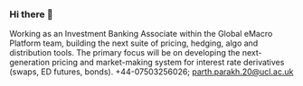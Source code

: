 ### Hi there 👋
Working as an Investment Banking Associate within the Global eMacro Platform team, building the next suite of pricing, hedging, algo and distribution tools. The primary focus will be on developing the next-generation pricing and market-making system for interest rate derivatives (swaps, ED futures, bonds).
+44-07503256026; parth.parakh.20@ucl.ac.uk

<!--
**Parth7/Parth7** is a ✨ _special_ ✨ repository because its `README.md` (this file) appears on your GitHub profile.

Here are some ideas to get you started:

- 🔭 I’m currently working on ...
- 🌱 I’m currently learning ...
- 👯 I’m looking to collaborate on ...
- 🤔 I’m looking for help with ...
- 💬 Ask me about ...
- 📫 How to reach me: ...
- 😄 Pronouns: ...
- ⚡ Fun fact: ...
-->
